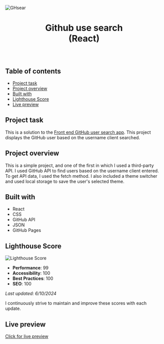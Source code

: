 ![GHsear](https://github.com/JEKO10/Github-user-search/assets/84730554/973ffcc8-ec4e-41c7-839e-40a7802290cb)<h1 align="center">
  Github use search <br/> 
  (React)
</h1>
<br>

## Table of contents

- [Project task](#project-task)
- [Project overview](#project-overview)
- [Built with](#built-with)
- [Lighthouse Score](#lighthouse-score)
- [Live preview](#live-preview)

## Project task

This is a solution to the [Front end GitHub user search app](https://www.frontendmentor.io/challenges/github-user-search-app-Q09YOgaH6). This project displays the GitHub user based on the username client searched.

## Project overview

This is a simple project, and one of the first in which I used a third-party API. I used GitHub API to find users based on the username client entered. To get API data, I used the fetch method. I also included a theme switcher and used local storage to save the user's selected theme.

## Built with

- React
- CSS
- GitHub API
- JSON
- GitHub Pages

## Lighthouse Score

![Lighthouse Score](https://github.com/JEKO10/Github-user-search/assets/84730554/ae04839f-be5f-4244-beb9-2cd61c3e7180)

- **Performance**: 99
- **Accessibility**: 100
- **Best Practices**: 100
- **SEO**: 100

*Last updated: 6/10/2024*

I continuously strive to maintain and improve these scores with each update.

## Live preview

[Click for live preview](https://jeko10.github.io/Github-user-search/)
